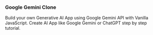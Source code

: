 

### Google Gemini Clone
Build your own Generative AI App using Google Gemini API with Vanilla JavaScript. Create AI App like Google Gemini or ChatGPT step by step tutorial.

